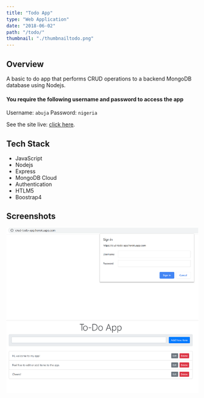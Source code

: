 ```yaml
---
title: "Todo App"
type: "Web Application"
date: "2018-06-02"
path: "/todo/"
thumbnail: "./thumbnailtodo.png"
---
```


## Overview

A basic to do app that performs CRUD operations to a backend MongoDB database using Nodejs.

#### You require the following username and password to access the app

Username: ```abuja```
Password: ```nigeria```

See the site live: [click here](https://crud-todo-app.herokuapp.com/ " CRUD Todo App").

## Tech Stack

- JavaScript
- Nodejs
- Express
- MongoDB Cloud
- Authentication
- HTLM5
- Boostrap4

## Screenshots

![Screenshot 1](./newtodo1.png)
![Screenshot 2](./newtodo2.png)
